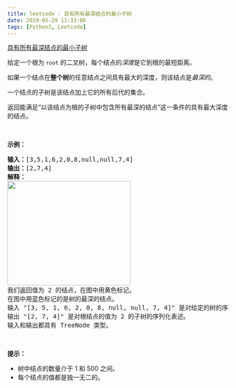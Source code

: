 ```yaml
---
title: leetcode : 具有所有最深结点的最小子树
date: 2019-05-29 11:33:06
tags: [Python3, Leetcode]
---
```


[具有所有最深结点的最小子树](https://leetcode-cn.com/problems/smallest-subtree-with-all-the-deepest-nodes/)

<p>给定一个根为&nbsp;<code>root</code>&nbsp;的二叉树，每个结点的<em>深度</em>是它到根的最短距离。</p>

<!-- more -->

<p>如果一个结点在<strong>整个树</strong>的任意结点之间具有最大的深度，则该结点是<em>最深的</em>。</p>

<p>一个结点的子树是该结点加上它的所有后代的集合。</p>

<p>返回能满足&ldquo;以该结点为根的子树中包含所有最深的结点&rdquo;这一条件的具有最大深度的结点。</p>

<p>&nbsp;</p>

<p><strong>示例：</strong></p>

<pre><strong>输入：</strong>[3,5,1,6,2,0,8,null,null,7,4]
<strong>输出：</strong>[2,7,4]
<strong>解释：</strong>
<img alt="" src="https://s3-lc-upload.s3.amazonaws.com/uploads/2018/07/01/sketch1.png" style="height: 238px; width: 280px;">
我们返回值为 2 的结点，在图中用黄色标记。
在图中用蓝色标记的是树的最深的结点。
输入 &quot;[3, 5, 1, 6, 2, 0, 8, null, null, 7, 4]&quot; 是对给定的树的序列化表述。
输出 &quot;[2, 7, 4]&quot; 是对根结点的值为 2 的子树的序列化表述。
输入和输出都具有 TreeNode 类型。
</pre>

<p>&nbsp;</p>

<p><strong>提示：</strong></p>

<ul>
	<li>树中结点的数量介于&nbsp;1 和&nbsp;500 之间。</li>
	<li>每个结点的值都是独一无二的。</li>
</ul>
